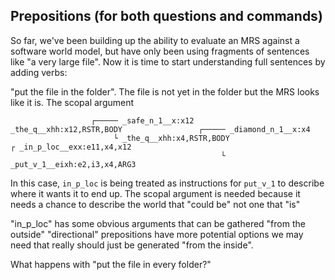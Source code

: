 ## Prepositions (for both questions and commands)
So far, we've been building up the ability to evaluate an MRS against a software world model, but have only been using fragments of sentences like "a very large file". Now it is time to start understanding full sentences by adding verbs:


"put the file in the folder". The file is not yet in the folder but the MRS looks like it is.  The scopal argument

~~~
                  ┌───── _safe_n_1__x:x12
_the_q__xhh:x12,RSTR,BODY                 ┌───── _diamond_n_1__x:x4
                       └ _the_q__xhh:x4,RSTR,BODY                          ┌ _in_p_loc__exx:e11,x4,x12
                                               └ _put_v_1__eixh:e2,i3,x4,ARG3
~~~

In this case, `in_p_loc` is being treated as instructions for `put_v_1` to describe where it wants it to end up.  The scopal argument is needed because it needs a chance to describe the world that "could be" not one that "is"

"in_p_loc" has some obvious arguments that can be gathered "from the outside"
"directional" prepositions have more potential options we may need that really should just be generated "from the inside".

What happens with "put the file in every folder?"